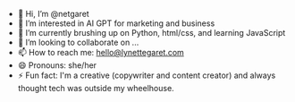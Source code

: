 - 👋 Hi, I’m @netgaret
- 👀 I’m interested in AI GPT for marketing and business
- 🌱 I’m currently brushing up on Python, html/css, and learning JavaScript
- 💞️ I’m looking to collaborate on ...
- 📫 How to reach me: hello@lynettegaret.com
- 😄 Pronouns: she/her
- ⚡ Fun fact: I'm a creative (copywriter and content creator) and always thought tech was outside my wheelhouse.

<!---
netgaret/netgaret is a ✨ special ✨ repository because its `README.md` (this file) appears on your GitHub profile.
You can click the Preview link to take a look at your changes.
--->
